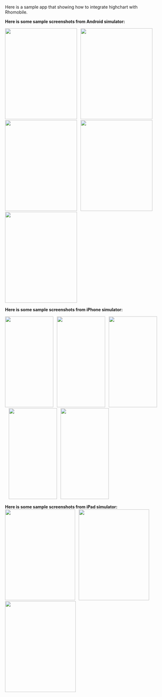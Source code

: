 Here is a sample app that showing how to integrate highchart with Rhomobile.

<b>Here is some sample screenshots from Android simulator: </b><br/>

<a href="http://www.spritle.com/blogs/wp-content/uploads/2012/02/index.png"><img height="300" width="237" class="alignnone size-medium wp-image-1505" alt="" src="http://www.spritle.com/blogs/wp-content/uploads/2012/02/index-237x300.png"></a>&nbsp;&nbsp;&nbsp;<a href="http://www.spritle.com/blogs/wp-content/uploads/2012/02/stacked_bar_chart.png"><img height="300" width="237" class="alignnone size-medium wp-image-1514" alt="" src="http://www.spritle.com/blogs/wp-content/uploads/2012/02/stacked_bar_chart-237x300.png"></a>&nbsp;&nbsp;&nbsp;<a href="http://www.spritle.com/blogs/wp-content/uploads/2012/02/combination_chart.png"><img height="300" width="237" class="alignnone size-medium wp-image-1519" alt="" src="http://www.spritle.com/blogs/wp-content/uploads/2012/02/combination_chart-237x300.png"></a>&nbsp;&nbsp;&nbsp;<a href="http://www.spritle.com/blogs/wp-content/uploads/2012/02/line_time_chart.png"><img height="300" width="237" class="alignnone size-medium wp-image-1520" alt="" src="http://www.spritle.com/blogs/wp-content/uploads/2012/02/line_time_chart-237x300.png"></a>&nbsp;&nbsp;&nbsp;<a href="http://www.spritle.com/blogs/wp-content/uploads/2012/02/pie_chart.png"><img height="300" width="237" class="alignnone size-medium wp-image-1521" alt="" src="http://www.spritle.com/blogs/wp-content/uploads/2012/02/pie_chart-237x300.png"></a>

<b>Here is some sample screenshots from iPhone simulator: </b><br/>

<a href="http://www.spritle.com/blogs/wp-content/uploads/2012/02/iphone_index2.png"><img height="300" width="159" class="alignnone size-medium wp-image-1510" alt="" src="http://www.spritle.com/blogs/wp-content/uploads/2012/02/iphone_index2-159x300.png"></a>&nbsp;&nbsp;&nbsp;<a href="http://www.spritle.com/blogs/wp-content/uploads/2012/02/iphone_stacked_bar_chart1.png"><img height="300" width="159" class="alignnone size-medium wp-image-1527" alt="" src="http://www.spritle.com/blogs/wp-content/uploads/2012/02/iphone_stacked_bar_chart1-159x300.png"></a>&nbsp;&nbsp;&nbsp;<a href="http://www.spritle.com/blogs/wp-content/uploads/2012/02/iphone_combination_chart.png"><img height="300" width="159" class="alignnone size-medium wp-image-1530" alt="" src="http://www.spritle.com/blogs/wp-content/uploads/2012/02/iphone_combination_chart-159x300.png"></a>&nbsp;&nbsp;&nbsp;<a href="http://www.spritle.com/blogs/wp-content/uploads/2012/02/iphone_line_time_series_chart.png"><img height="300" width="159" class="alignnone size-medium wp-image-1531" alt="" src="http://www.spritle.com/blogs/wp-content/uploads/2012/02/iphone_line_time_series_chart-159x300.png"></a>&nbsp;&nbsp;&nbsp;<a href="http://www.spritle.com/blogs/wp-content/uploads/2012/02/iphone_pie_chart1.png"><img height="300" width="159" class="alignnone size-medium wp-image-1533" alt="" src="http://www.spritle.com/blogs/wp-content/uploads/2012/02/iphone_pie_chart1-159x300.png"></a></p>

<p><b>Here is some sample screenshots from iPad simulator: </b><br>
<a href="http://www.spritle.com/blogs/wp-content/uploads/2012/02/ipad_stacked_bar_chart.png"><img height="300" width="231" class="alignnone size-medium wp-image-1538" alt="" src="http://www.spritle.com/blogs/wp-content/uploads/2012/02/ipad_stacked_bar_chart-231x300.png"></a>&nbsp;&nbsp;&nbsp;<a href="http://www.spritle.com/blogs/wp-content/uploads/2012/02/ipad_combination.png"><img height="300" width="232" class="alignnone size-medium wp-image-1539" alt="" src="http://www.spritle.com/blogs/wp-content/uploads/2012/02/ipad_combination-232x300.png"></a>&nbsp;&nbsp;&nbsp;<br>
<a href="http://www.spritle.com/blogs/wp-content/uploads/2012/02/ipad_pie_chart.png"><img height="300" width="233" class="alignnone size-medium wp-image-1540" alt="" src="http://www.spritle.com/blogs/wp-content/uploads/2012/02/ipad_pie_chart-233x300.png"></a></p>